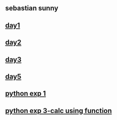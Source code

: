 ## sebastian sunny
## [day1](https://github.com/sebastiansunny/internship/blob/main/day1/day1.md)
## [day2](https://github.com/sebastiansunny/internship/blob/main/day2.md)
## [day3](https://github.com/sebastiansunny/internship/blob/main/day3.md)
## [day5](https://github.com/sebastiansunny/internship/blob/main/day5.md)
## [python exp 1](https://github.com/sebastiansunny/internship/blob/main/day6.py)
## [python exp 3-calc using function]()


